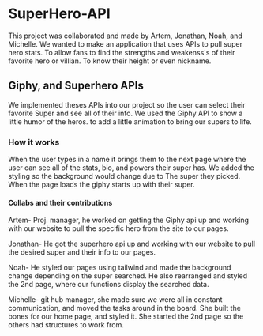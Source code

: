 # SuperHero-API

This project was collaborated and made by Artem, Jonathan, Noah, and Michelle.
We wanted to make an application that uses APIs to pull super hero stats. To allow fans to find the strengths and weakenss's of their favorite hero or villian. To know their height or even nickname.

## Giphy, and Superhero APIs

We implemented theses APIs into our project so the user can select their favorite Super and see all of their info. We used the Giphy API to show a little humor of the heros. to add a little animation to bring our supers to life.

### How it works

When the user types in a name it brings them to the next page where the user can see all of the stats, bio, and powers their super has. We added the styling so the background would change due to The super they picked. When the page loads the giphy starts up with their super.

#### Collabs and their contributions
Artem- Proj. manager, he worked on getting the Giphy api up and working with our website to pull the specific hero from the site to our pages.

Jonathan- He got the superhero api up and working with our website to pull the desired super and their info to our pages.

Noah- He styled our pages using tailwind and made the background change depending on the super searched. He also rearranged and styled the 2nd page, where our functions display the searched data.

Michelle- git hub manager, she made sure we were all in constant communication, and moved the tasks around in the board. She built the bones for our home page, and styled it. She started the 2nd page so the others had structures to work from.